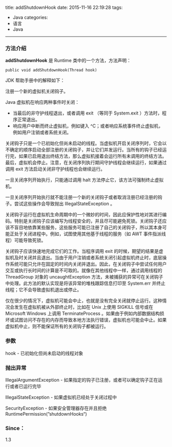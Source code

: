 title: addShutdownHook
date: 2015-11-16 22:19:28
tags:
  - Java
categories:
  - 语言
  - Java
---
### 方法介绍
**addShutdownHook** 是 Runtime 类中的一个方法，方法声明：

	public void addShutdownHook(Thread hook)

<!-- more -->

JDK 帮助手册中的解释如下：

注册一个新的虚拟机关闭钩子。

Java 虚拟机在响应两种事件时关闭：

- 当最后的非守护线程退出，或者调用 exit （等同于 System.exit ）方法时，程序正常退出。
- 响应用户中断而终止虚拟机，例如键入 ^C；或者响应系统事件终止虚拟机，例如用户注销或者系统关闭。

关闭钩子只是一个已初始化但尚未启动的线程。当虚拟机开启关闭序列时，它会以不确定的顺序启动全部注册的关闭钩子，并让它们并发运行。当所有的钩子已经运行完，如果已启用退出终结方法，那么虚拟机接着会运行所有未调用的终结方法。最后，虚拟机会停止。注意，在关闭序列执行期间守护线程会继续运行，如果通过调用 exit 方法启动关闭非守护线程也会继续运行。

一旦关闭序列开始执行，只能通过调用 halt 方法停止它，该方法可强制终止虚拟机。

一旦关闭序列开始执行就不能注册一个新的关闭钩子或者取消注册已经注册的钩子。尝试这些操作会导致抛出 IllegalStateException 。

关闭钩子运行在虚拟机生命周期中的一个微妙的时间，因此应保护性地对其进行编码。特别是关闭钩子应该编写为线程安全的，并且尽可能避免死锁。关闭钩子还应该不盲目地依靠某些服务，这些服务可能已注册了自己的关闭钩子，所以其本身可能正处于关闭进程中。例如，试图使用其他基于线程的服务（如 AWT 事件指派线程）可能导致死锁。

关闭钩子应该快速地完成它们的工作。当程序调用 exit 的时候，期望的结果是虚拟机及时关闭并且退出。当由于用户注销或者系统关闭引起虚拟机终止时，底层操作系统可能只允许在固定的时间内关闭并退出。因此，在关闭钩子中尝试任何用户交互或执行长时间的计算是不可取的。就像在其他线程中一样，通过调用线程的 ThreadGroup 对象的 uncaughtException 方法，未被捕获的异常可在关闭钩子中处理。此方法的默认实现是将该异常的堆栈跟踪信息打印至 System.err 并终止线程；它不会导致虚拟机退出或停止。

仅在很少的情况下，虚拟机可能会中止，也就是没有完全关闭就停止运行。这种情况会发生在虚拟机被从外部终止时，比如在 Unix 上使用 SIGKILL 信号或在 Microsoft Windows 上调用 TerminateProcess 。如果由于例如内部数据结构损坏或试图访问不存在的内存而导致本地方法执行错误，虚拟机也可能会中止。如果虚拟机中止，则不能保证所有的关闭钩子都被运行。
### 参数
hook - 已初始化但尚未启动的线程对象
### 抛出异常
IllegalArgumentException - 如果指定的钩子已注册，或者可以确定钩子正在运行或者已运行完毕

IllegalStateException - 如果虚拟机已经处于关闭过程中

SecurityException - 如果安全管理器存在并且拒绝 RuntimePermission(”shutdownHooks“)
### Since：
1.3
